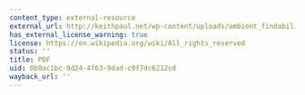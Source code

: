 ```yaml
---
content_type: external-resource
external_url: http://keithpaul.net/wp-content/uploads/ambient_findability.pdf
has_external_license_warning: true
license: https://en.wikipedia.org/wiki/All_rights_reserved
status: ''
title: PDF
uid: 0b9ac1bc-9d24-4f63-9dad-c0f7dc6212cd
wayback_url: ''
---
```

